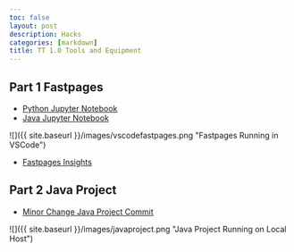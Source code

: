 ```yaml
---
toc: false
layout: post
description: Hacks
categories: [markdown]
title: TT 1.0 Tools and Equipment
---
```


## Part 1 Fastpages

- [Python Jupyter Notebook ](https://iriisyang.github.io/Iris-Yang/fastpages/jupyter/2022/08/21/PythonJupyterNotebook.html)
- [Java Jupyter Notebook](https://iriisyang.github.io/Iris-Yang/fastpages/jupyter/2022/08/21/JavaJupyterNotebook.html)

![]({{ site.baseurl }}/images/vscodefastpages.png "Fastpages Running in VSCode")

- [Fastpages Insights](https://github.com/iriisyang/Iris-Yang/graphs/commit-activity)

## Part 2 Java Project

- [Minor Change Java Project Commit](https://github.com/iriisyang/java-project/commit/9160f82c19e040ba287b791a1371fc0a80fd5490)

![]({{ site.baseurl }}/images/javaproject.png "Java Project Running on Local Host")
